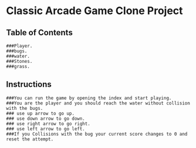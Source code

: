 # Classic Arcade Game Clone Project

## Table of Contents
	###Player.
	###bugs.
	###water.
	###Stones.
	###grass.

## Instructions
	###You can run the game by opening the index and start playing.
	###You are the player and you should reach the water without collision with the bugs.
	### use up arrow to go up.
	### use down arrow to go down.
	### use right arrow to go right.
	### use left arrow to go left.
	###If you Collisions with the bug your current score changes to 0 and reset the attempt.